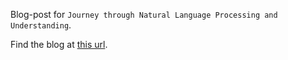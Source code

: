 

Blog-post for `Journey through Natural Language Processing and Understanding`.

Find the blog at [this url](https://q-applied-research-blog.github.io/journey_through_natural_language_understanding/).
